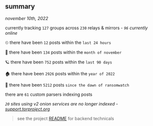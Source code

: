 
## summary
_november 10th, 2022_

currently tracking `127` groups across `230` relays & mirrors - _`96` currently online_

⏲ there have been `12` posts within the `last 24 hours`

🦈 there have been `134` posts within the `month of november`

🪐 there have been `752` posts within the `last 90 days`

🏚 there have been `2926` posts within the `year of 2022`

🦕 there have been `5212` posts `since the dawn of ransomwatch`

there are `61` custom parsers indexing posts

_`20` sites using v2 onion services are no longer indexed - [support.torproject.org](https://support.torproject.org/onionservices/v2-deprecation/)_

> see the project [README](https://github.com/joshhighet/ransomwatch#ransomwatch--) for backend technicals
